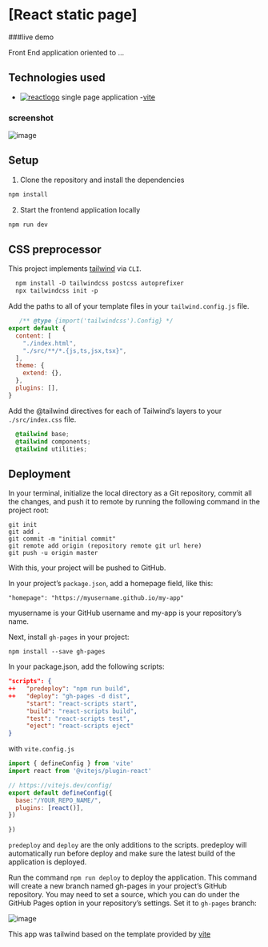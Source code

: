 

# \[React static page\]


###live demo


Front End application oriented to ...

## Technologies used

- [![reactlogo](https://api.iconify.design/logos:react.svg)](https://reactjs.org/) single page application
-[vite](https://vitejs.dev/)

### screenshot

![image](https://github.com/Solaisiva00/React-static-page/assets/165774432/712fb770-3fb8-460e-910c-7aff20523a3a)


## Setup

1. Clone the repository and install the dependencies
```bash
npm install
```
2. Start the frontend application locally
```bash
npm run dev
```





## CSS preprocessor

This project implements [tailwind](https://tailwindcss.com/) via `CLI`.




```css
  npm install -D tailwindcss postcss autoprefixer
  npx tailwindcss init -p
```
Add the paths to all of your template files in your `tailwind.config.js` file.

```javascript
   /** @type {import('tailwindcss').Config} */
export default {
  content: [
    "./index.html",
    "./src/**/*.{js,ts,jsx,tsx}",
  ],
  theme: {
    extend: {},
  },
  plugins: [],
}
```
Add the @tailwind directives for each of Tailwind’s layers to your `./src/index.css` file.
```css
  @tailwind base;
  @tailwind components;
  @tailwind utilities;
```

## Deployment

In your terminal, initialize the local directory as a Git repository, commit all the changes, and push it to remote by running the following command in the project root:
```
git init
git add .
git commit -m "initial commit"
git remote add origin (repository remote git url here)
git push -u origin master
```
With this, your project will be pushed to GitHub.

In your project’s `package.json`, add a homepage field, like this:

```
"homepage": "https://myusername.github.io/my-app"
```
myusername is your GitHub username and my-app is your repository’s name.

Next, install `gh-pages` in your project:

```
npm install --save gh-pages
```
In your package.json, add the following scripts:
```json
"scripts": {
++   "predeploy": "npm run build",
++   "deploy": "gh-pages -d dist",
     "start": "react-scripts start",
     "build": "react-scripts build",
     "test": "react-scripts test",
     "eject": "react-scripts eject"
}
```

with `vite.config.js`

```javascript
import { defineConfig } from 'vite'
import react from '@vitejs/plugin-react'

// https://vitejs.dev/config/
export default defineConfig({
  base:"/YOUR_REPO_NAME/",
  plugins: [react()],
})

})


```
`predeploy` and `deploy` are the only additions to the scripts. predeploy will automatically run before deploy and make sure the latest build of the application is deployed.

Run the command `npm run deploy` to deploy the application. This command will create a new branch named gh-pages in your project’s GitHub repository. You may need to set a source, which you can do under the GitHub Pages option in your repository’s settings. Set it to `gh-pages` branch:

![image](https://github.com/Solaisiva00/React-static-page/assets/165774432/469dea65-b034-4f5f-a0ea-bf872303e86b)




This app was tailwind based on the template provided by [vite](https://vitejs.dev/)

